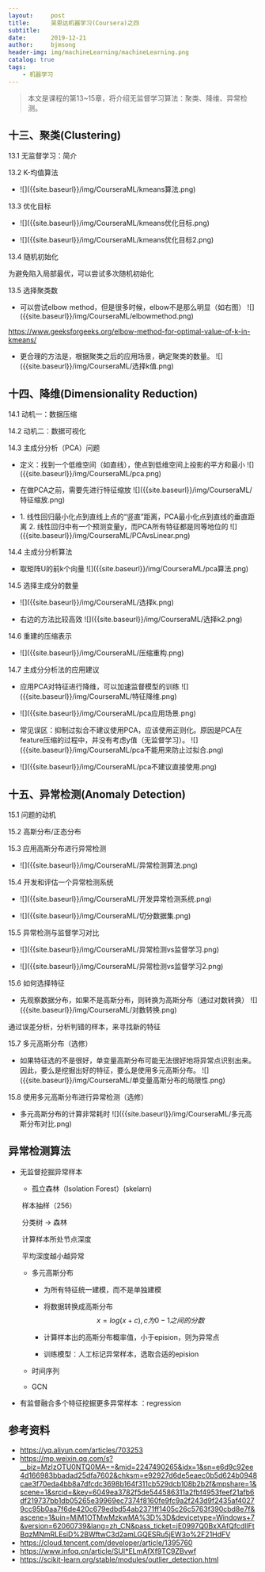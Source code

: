 ```yaml
---
layout:     post
title:      吴恩达机器学习(Coursera)之四
subtitle:   
date:       2019-12-21
author:     bjmsong
header-img: img/machineLearning/machineLearning.png
catalog: true
tags:
    - 机器学习
---
```

> 本文是课程的第13~15章，将介绍无监督学习算法：聚类、降维、异常检测。



## 十三、聚类(**Clustering**) 

13.1 无监督学习：简介 

13.2 K-均值算法 

<ul> 
<li markdown="1"> 
![]({{site.baseurl}}/img/CourseraML/kmeans算法.png) 
</li> 
</ul> 

13.3 优化目标 

<ul> 
<li markdown="1"> 
![]({{site.baseurl}}/img/CourseraML/kmeans优化目标.png) 
</li> 
</ul> 

<ul> 
<li markdown="1"> 
![]({{site.baseurl}}/img/CourseraML/kmeans优化目标2.png) 
</li> 
</ul> 

13.4 随机初始化

为避免陷入局部最优，可以尝试多次随机初始化

13.5 选择聚类数 

<ul> 
<li markdown="1"> 
可以尝试elbow method，但是很多时候，elbow不是那么明显（如右图）
![]({{site.baseurl}}/img/CourseraML/elbowmethod.png) 
</li> 
</ul> 

https://www.geeksforgeeks.org/elbow-method-for-optimal-value-of-k-in-kmeans/

<ul> 
<li markdown="1"> 
更合理的方法是，根据聚类之后的应用场景，确定聚类的数量。
![]({{site.baseurl}}/img/CourseraML/选择k值.png) 
</li> 
</ul> 



## 十四、降维(**Dimensionality Reduction**) 

14.1 动机一：数据压缩 

14.2 动机二：数据可视化 

14.3 主成分分析（PCA）问题 

<ul> 
<li markdown="1"> 
定义：找到一个低维空间（如直线），使点到低维空间上投影的平方和最小
![]({{site.baseurl}}/img/CourseraML/pca.png) 
</li> 
</ul> 

<ul> 
<li markdown="1"> 
在做PCA之前，需要先进行特征缩放
![]({{site.baseurl}}/img/CourseraML/特征缩放.png) 
</li> 
</ul> 

<ul> 
<li markdown="1"> 
1. 线性回归最小化点到直线上点的“竖直”距离，PCA最小化点到直线的垂直距离
2. 线性回归中有一个预测变量y，而PCA所有特征都是同等地位的
![]({{site.baseurl}}/img/CourseraML/PCAvsLinear.png) 
</li> 
</ul> 

14.4 主成分分析算法 

<ul> 
<li markdown="1"> 
取矩阵U的前k个向量    
![]({{site.baseurl}}/img/CourseraML/pca算法.png) 
</li> 
</ul> 

14.5 选择主成分的数量 

<ul> 
<li markdown="1">     
![]({{site.baseurl}}/img/CourseraML/选择k.png) 
</li> 
</ul> 

<ul> 
<li markdown="1">     
右边的方法比较高效    
![]({{site.baseurl}}/img/CourseraML/选择k2.png) 
</li> 
</ul> 

14.6 重建的压缩表示 

<ul> 
<li markdown="1">     
![]({{site.baseurl}}/img/CourseraML/压缩重构.png) 
</li> 
</ul> 

14.7 主成分分析法的应用建议 

<ul> 
<li markdown="1">     
应用PCA对特征进行降维，可以加速监督模型的训练
![]({{site.baseurl}}/img/CourseraML/特征降维.png) 
</li> 
</ul> 

<ul> 
<li markdown="1">     
![]({{site.baseurl}}/img/CourseraML/pca应用场景.png) 
</li> 
</ul> 

<ul> 
<li markdown="1">
常见误区：抑制过拟合不建议使用PCA，应该使用正则化。原因是PCA在feature压缩的过程中，并没有考虑y值（无监督学习）。
![]({{site.baseurl}}/img/CourseraML/pca不能用来防止过拟合.png) 
</li> 
</ul> 

<ul> 
<li markdown="1">
![]({{site.baseurl}}/img/CourseraML/pca不建议直接使用.png) 
</li> 
</ul> 



## 十五、异常检测(**Anomaly Detection**) 

15.1 问题的动机 

15.2 高斯分布/正态分布

15.3 应用高斯分布进行异常检测 

<ul> 
<li markdown="1">
![]({{site.baseurl}}/img/CourseraML/异常检测算法.png) 
</li> 
</ul> 

15.4 开发和评估一个异常检测系统 

<ul> 
<li markdown="1">
![]({{site.baseurl}}/img/CourseraML/开发异常检测系统.png) 
</li> 
</ul> 

<ul> 
<li markdown="1">
![]({{site.baseurl}}/img/CourseraML/切分数据集.png) 
</li> 
</ul> 

15.5 异常检测与监督学习对比 

<ul> 
<li markdown="1">
![]({{site.baseurl}}/img/CourseraML/异常检测vs监督学习.png) 
</li> 
</ul> 

<ul> 
<li markdown="1">
![]({{site.baseurl}}/img/CourseraML/异常检测vs监督学习2.png) 
</li> 
</ul> 

15.6 如何选择特征 

<ul> 
<li markdown="1">
先观察数据分布，如果不是高斯分布，则转换为高斯分布（通过对数转换）
![]({{site.baseurl}}/img/CourseraML/对数转换.png) 
</li> 
</ul> 

通过误差分析，分析判错的样本，来寻找新的特征

15.7 多元高斯分布（选修） 

<ul> 
<li markdown="1">
如果特征选的不是很好，单变量高斯分布可能无法很好地将异常点识别出来。因此，要么是挖掘出好的特征，要么是使用多元高斯分布。
![]({{site.baseurl}}/img/CourseraML/单变量高斯分布的局限性.png) 
</li> 
</ul> 

15.8 使用多元高斯分布进行异常检测（选修） 

<ul> 
<li markdown="1">
多元高斯分布的计算非常耗时
![]({{site.baseurl}}/img/CourseraML/多元高斯分布对比.png) 
</li> 
</ul> 



##  异常检测算法

- 无监督挖掘异常样本
  - 孤立森林（Isolation Forest）(skelarn)

  ​    样本抽样（256）

  ​    分类树 -> 森林

  ​    计算样本所处节点深度

  ​    平均深度越小越异常

  - 多元高斯分布

    - 为所有特征统一建模，而不是单独建模

    - 将数据转换成高斯分布
      $$
      x = log(x+c),c为0-1之间的分数
      $$

    - 计算样本出的高斯分布概率值，小于epision，则为异常点
    - 训练模型：人工标记异常样本，选取合适的epision

  - 时间序列

  - GCN

- 有监督融合多个特征挖掘更多异常样本  ：regression





## 参考资料

- https://yq.aliyun.com/articles/703253
- https://mp.weixin.qq.com/s?__biz=MzIzOTU0NTQ0MA==&mid=2247490265&idx=1&sn=e6d9c92ee4d166983bbadad25dfa7602&chksm=e92927d6de5eaec0b5d624b0948cae3f70eda4bb8a7dfcdc3698b164f311cb529dcb108b2b2f&mpshare=1&scene=1&srcid=&key=6049ea3782f5de544586311a2fbf4953feef21afb6df219737bb1db05265e39969ec7374f8160fe9fc9a2f243d9f2435af40279cc95b0aa7f6de420c679edbd54ab2371ff1405c26c5763f390cbd8e7f&ascene=1&uin=MjM1OTMwMzkwMA%3D%3D&devicetype=Windows+7&version=62060739&lang=zh_CN&pass_ticket=jE0997Q0BxXAfQfcdlIFtBqzMNmRLEsiD%2BWftwC3d2amLGQESRu5jEW3o%2F21HdFV
- https://cloud.tencent.com/developer/article/1395760
- https://www.infoq.cn/article/SUl*ELmAfXf9TC9ZBvwf
- https://scikit-learn.org/stable/modules/outlier_detection.html